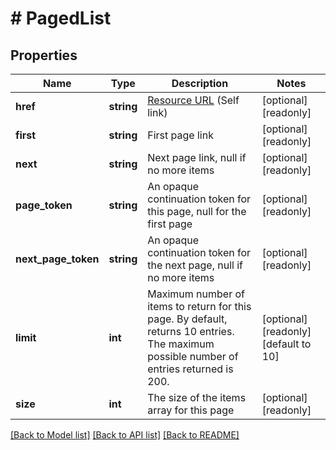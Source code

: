 # # PagedList

## Properties

Name | Type | Description | Notes
------------ | ------------- | ------------- | -------------
**href** | **string** | [Resource URL](#section/Overview/Values) (Self link) | [optional] [readonly]
**first** | **string** | First page link | [optional] [readonly]
**next** | **string** | Next page link, null if no more items | [optional] [readonly]
**page_token** | **string** | An opaque continuation token for this page, null for the first page | [optional] [readonly]
**next_page_token** | **string** | An opaque continuation token for the next page, null if no more items | [optional] [readonly]
**limit** | **int** | Maximum number of items to return for this page. By default, returns 10 entries. The maximum possible number of entries returned is 200. | [optional] [readonly] [default to 10]
**size** | **int** | The size of the items array for this page | [optional] [readonly]

[[Back to Model list]](../../README.md#models) [[Back to API list]](../../README.md#endpoints) [[Back to README]](../../README.md)
